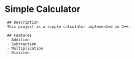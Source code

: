 # Simple Calculator

     ## Description
     This project is a simple calculator implemented in C++.

     ## Features
     - Addition
     - Subtraction
     - Multiplication
     - Division